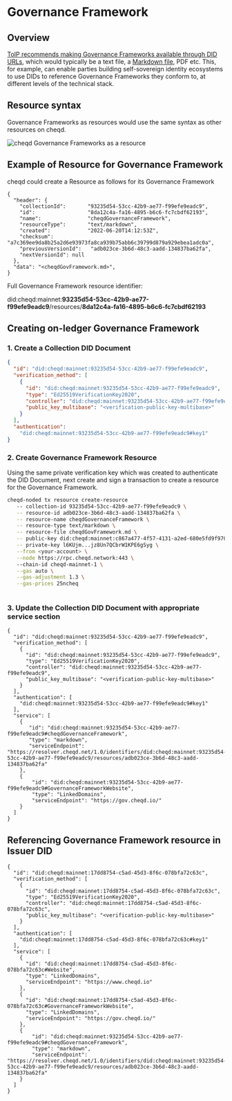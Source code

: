 # Governance Framework

## Overview

[ToIP recommends making Governance Frameworks available through DID URLs](https://wiki.trustoverip.org/pages/viewpage.action?pageId=71241), which would typically be a text file, a [Markdown file](https://en.wikipedia.org/wiki/Markdown), PDF etc. This, for example, can enable parties building self-sovereign identity ecosystems to use DIDs to reference Governance Frameworks they conform to, at different levels of the technical stack.

## Resource syntax

Governance Frameworks as resources would use the same syntax as other resources on cheqd.

![cheqd Governance Frameworks as a resource](<../../.gitbook/assets/Governance Framework Resource syntax.png>)

## Example of Resource for Governance Framework

cheqd could create a Resource as follows for its Governance Framework

```jsonc
{
  "header": {
    "collectionId":       "93235d54-53cc-42b9-ae77-f99efe9eadc9",
    "id":                 "8da12c4a-fa16-4895-b6c6-fc7cbdf62193",
    "name":               "cheqdGovernanceFramework",
    "resourceType":       "text/markdown",
    "created":            "2022-06-20T14:12:53Z",
    "checksum":           "a7c369ee9da8b25a2d6e93973fa8ca939b75abb6c39799d879a929ebea1adc0a",
    "previousVersionId":   "adb023ce-3b6d-48c3-aadd-134837ba62fa",
    "nextVersionId": null
  },
  "data": "<cheqdGovFramework.md>",
}
```

Full Governance Framework resource identifier:

did:cheqd:mainnet:**93235d54-53cc-42b9-ae77-f99efe9eadc9**/resources/**8da12c4a-fa16-4895-b6c6-fc7cbdf62193**

## Creating on-ledger Governance Framework

### 1. Create a Collection DID Document

```json
{
  "id": "did:cheqd:mainnet:93235d54-53cc-42b9-ae77-f99efe9eadc9",
  "verification_method": [
    {
      "id": "did:cheqd:mainnet:93235d54-53cc-42b9-ae77-f99efe9eadc9",
      "type": "Ed25519VerificationKey2020",
      "controller": "did:cheqd:mainnet:93235d54-53cc-42b9-ae77-f99efe9eadc9",
      "public_key_multibase": "<verification-public-key-multibase>"
    }
  ],
  "authentication":
    "did:cheqd:mainnet:93235d54-53cc-42b9-ae77-f99efe9eadc9#key1"
}
```

### 2. Create Governance Framework Resource

Using the same private verification key which was created to authenticate the DID Document, next create and sign a transaction to create a resource for the Governance Framework.

```bash
cheqd-noded tx resource create-resource 
   -- collection-id 93235d54-53cc-42b9-ae77-f99efe9eadc9 \
   -- resource-id adb023ce-3b6d-48c3-aadd-134837ba62fa \
   -- resource-name cheqdGovernanceFramework \
   -- resource-type text/markdown \
   -- resource-file cheqdGovFramework.md \
   -- public-key did:cheqd:mainnet:c867a477-4f57-4131-a2ed-680e5fd9f970#key1 \
   -- private-key l6KUjm...jz8Un7QCbrW1KPE6gSyg \
   --from <your-account> \
   --node https://rpc.cheqd.network:443 \ 
   --chain-id cheqd-mainnet-1 \
   --gas auto \
   --gas-adjustment 1.3 \
   --gas-prices 25ncheq
   
```

### 3. Update the Collection DID Document with appropriate service section

```jsonc
{
  "id": "did:cheqd:mainnet:93235d54-53cc-42b9-ae77-f99efe9eadc9",
  "verification_method": [
    {
      "id": "did:cheqd:mainnet:93235d54-53cc-42b9-ae77-f99efe9eadc9",
      "type": "Ed25519VerificationKey2020",
      "controller": "did:cheqd:mainnet:93235d54-53cc-42b9-ae77-f99efe9eadc9",
      "public_key_multibase": "<verification-public-key-multibase>"
    }
  ],
  "authentication": [
    "did:cheqd:mainnet:93235d54-53cc-42b9-ae77-f99efe9eadc9#key1"
  ],
  "service": [
    {
       "id": "did:cheqd:mainnet:93235d54-53cc-42b9-ae77-f99efe9eadc9#cheqdGovernanceFramework",
       "type": "markdown",
       "serviceEndpoint": "https://resolver.cheqd.net/1.0/identifiers/did:cheqd:mainnet:93235d54-53cc-42b9-ae77-f99efe9eadc9/resources/adb023ce-3b6d-48c3-aadd-134837ba62fa"
    },
    {
        "id": "did:cheqd:mainnet:93235d54-53cc-42b9-ae77-f99efe9eadc9#GovernanceFrameworkWebsite",
        "type": "LinkedDomains",
        "serviceEndpoint": "https://gov.cheqd.io/"
    }
  ]
}
```

## Referencing Governance Framework resource in Issuer DID

```jsonc
{
  "id": "did:cheqd:mainnet:17dd8754-c5ad-45d3-8f6c-078bfa72c63c",
  "verification_method": [
    {
      "id": "did:cheqd:mainnet:17dd8754-c5ad-45d3-8f6c-078bfa72c63c",
      "type": "Ed25519VerificationKey2020",
      "controller": "did:cheqd:mainnet:17dd8754-c5ad-45d3-8f6c-078bfa72c63c",
      "public_key_multibase": "<verification-public-key-multibase>"
    }
  ],
  "authentication": [
    "did:cheqd:mainnet:17dd8754-c5ad-45d3-8f6c-078bfa72c63c#key1"
  ],
  "service": [
    {
      "id": "did:cheqd:mainnet:17dd8754-c5ad-45d3-8f6c-078bfa72c63c#Website",
      "type": "LinkedDomains",
      "serviceEndpoint": "https://www.cheqd.io"
    },
    {
      "id": "did:cheqd:mainnet:17dd8754-c5ad-45d3-8f6c-078bfa72c63c#GovernanceFrameworkWebsite",
      "type": "LinkedDomains",
      "serviceEndpoint": "https://gov.cheqd.io/"
    },
    {
        "id": "did:cheqd:mainnet:93235d54-53cc-42b9-ae77-f99efe9eadc9#cheqdGovernanceFramework",
        "type": "markdown",
        "serviceEndpoint": "https://resolver.cheqd.net/1.0/identifiers/did:cheqd:mainnet:93235d54-53cc-42b9-ae77-f99efe9eadc9/resources/adb023ce-3b6d-48c3-aadd-134837ba62fa"
    }
  ]
}
```
